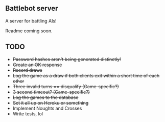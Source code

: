 Battlebot server
----------------

A server for battling AIs!

Readme coming soon.

TODO
----

- ~~Password hashes aren't being generated distinctly!~~
- ~~Create an OK response~~
- ~~Record draws~~
- ~~Log the game as a draw if both clients exit within a short time of each other~~
- ~~Three invalid turns == disqualify (Game-specific?)~~
- ~~3 second timeout? (Game-specific?)~~
- ~~Log the games to the database~~
- ~~Set it all up on Heroku or something~~
- Implement Noughts and Crosses
- Write tests, lol